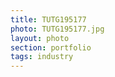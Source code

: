 ```yaml
--- 
title: TUTG195177 
photo: TUTG195177.jpg 
layout: photo 
section: portfolio 
tags: industry 
---  
```

  
